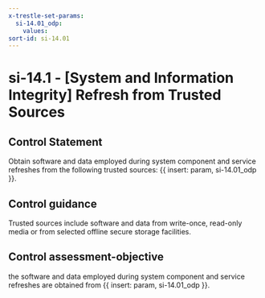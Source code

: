 ```yaml
---
x-trestle-set-params:
  si-14.01_odp:
    values:
sort-id: si-14.01
---
```


# si-14.1 - \[System and Information Integrity\] Refresh from Trusted Sources

## Control Statement

Obtain software and data employed during system component and service refreshes from the following trusted sources: {{ insert: param, si-14.01_odp }}.

## Control guidance

Trusted sources include software and data from write-once, read-only media or from selected offline secure storage facilities.

## Control assessment-objective

the software and data employed during system component and service refreshes are obtained from {{ insert: param, si-14.01_odp }}.
